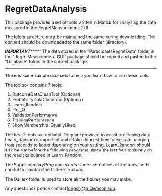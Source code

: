 # RegretDataAnalysis
This package provides a set of tools written in Matlab for analyzing the data measured in the RegretMeasurement-GUI.  

The folder structure must be maintained the same during downloading. The content should be downloaded to the same folder (directory). 

*********************************************************IMPORTANT**************************************************************
The data stored in the "ParticipantsRegretData" folder in the "RegretMeasurement-GUI" package should be copied and pasted to the "Database" folder in the current package. 
********************************************************************************************************************************

There is some sample data sets to help you learn how to run these tools. 

The toolbox contains 7 tools:
1. OutcomeDataCleanTool (Optional)
2. ProbabilityDataCleanTool (Optional)
3. Learn_Random
4. Plot_Q
5. ValidationPerformance
6. TrainingPerformance
7. ShowMembership_EquallyLiked

The first 2 tools are optional. They are provided to assist in cleaning data. Learn_Random is important and it takes longest time to execute, ranging from seconds to hours depending on your setting. Learn_Random should also be run before the following programs, since the last four tools rely on the result calculated in Learn_Random. 

The SupplementaryPrograms stores some subroutines of the tools, so be careful to maintain the folder-structure. 

The Gallery folder is used to store all the figures you may make.

Any questions? please contact longshj@g.clemson.edu. 

